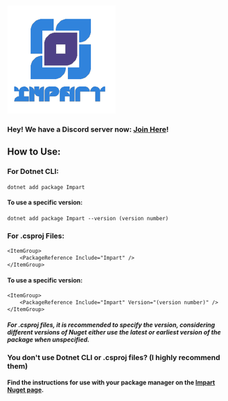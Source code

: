 <img src="Images/full.png"></img>
### Hey! We have a Discord server now: [Join Here](https://discord.gg/tSc35kjHMG)!
## How to Use:
### For Dotnet CLI:
`dotnet add package Impart`
#### To use a specific version:
`dotnet add package Impart --version (version number)`
### For .csproj Files:
```
<ItemGroup>
    <PackageReference Include="Impart" />
</ItemGroup>
```
#### To use a specific version:
```
<ItemGroup>
    <PackageReference Include="Impart" Version="(version number)" />
</ItemGroup>
```
#### *For .csproj files, it is recommended to specify the version, considering different versions of Nuget either use the latest or earliest version of the package when unspecified.*
### You don't use Dotnet CLI or .csproj files? (I highly recommend them)
#### Find the instructions for use with your package manager on the [Impart Nuget page](https://www.nuget.org/packages/Impart/).
